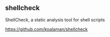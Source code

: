 ## shellcheck

ShellCheck, a static analysis tool for shell scripts

https://github.com/koalaman/shellcheck
